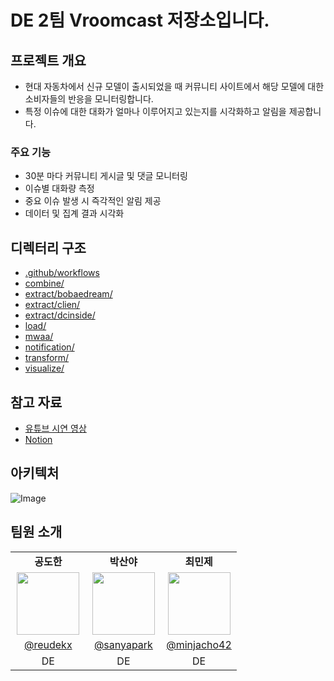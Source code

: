 # DE 2팀 Vroomcast 저장소입니다.

## 프로젝트 개요

* 현대 자동차에서 신규 모델이 출시되었을 때 커뮤니티 사이트에서 해당 모델에 대한 소비자들의 반응을 모니터링합니다.
* 특정 이슈에 대한 대화가 얼마나 이루어지고 있는지를 시각화하고 알림을 제공합니다.

### 주요 기능
* 30분 마다 커뮤니티 게시글 및 댓글 모니터링
* 이슈별 대화량 측정
* 중요 이슈 발생 시 즉각적인 알림 제공
* 데이터 및 집계 결과 시각화

## 디렉터리 구조

* [.github/workflows](.github/workflows)
* [combine/](combine)
* [extract/bobaedream/](extract/bobaedream)
* [extract/clien/](extract/clien)
* [extract/dcinside/](extract/dcinside)
* [load/](load)
* [mwaa/](mwaa)
* [notification/](notification)
* [transform/](transform)
* [visualize/](visualize)

## 참고 자료

* [유튜브 시연 영상](www.youtube.com)
* [Notion](https://striped-wineberry-0a1.notion.site/1904f557972a8000b47bf42771d734e9)

## 아키텍처

![Image](https://github.com/user-attachments/assets/a66f423b-1965-40a0-b149-cb2d4b69ae3c)

## 팀원 소개

<table width="100%">
<tbody><tr>
    <td width="33.33%" align="center"><b>공도한</b></td>
    <td width="33.33%" align="center"><b>박산야</b></td>
    <td width="33.33%" align="center"><b>최민제</b></td>
</tr>
<tr>
    <td align="center"><a href="https://github.com/reudekx"><img src="https://github.com/reudekx.png" width="100" height="100" style="max-width: 100%;"></a></td>
    <td align="center"><a href="https://github.com/sanyapark"><img src="https://github.com/sanyapark.png" width="100" height="100" style="max-width: 100%;"></a></td>
    <td align="center"><a href="https://github.com/minjacho42"><img src="https://github.com/minjacho42.png" width="100" height="100" style="max-width: 100%;"></a></td>
</tr>
<tr>
    <td align="center"><a href="https://github.com/reudekx">@reudekx</a></td>
    <td align="center"><a href="https://github.com/sanyapark">@sanyapark</a></td>
    <td align="center"><a href="https://github.com/minjacho42">@minjacho42</a></td>
</tr>
<tr>
    <td align="center">DE</td>
    <td align="center">DE</td>
    <td align="center">DE</td>
</tr>
</tbody></table>
